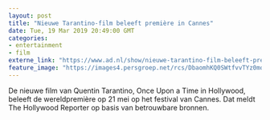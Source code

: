 ```yaml
---
layout: post
title: "Nieuwe Tarantino-film beleeft première in Cannes"
date: Tue, 19 Mar 2019 20:49:00 GMT
categories: 
- entertainment 
- film 
externe_link: "https://www.ad.nl/show/nieuwe-tarantino-film-beleeft-premiere-in-cannes~aceb724f/"
feature_image: "https://images4.persgroep.net/rcs/DbaomhKQ0SWtfvvTYz0mqDcvXH8/diocontent/119719591/_fitwidth/400/?appId=21791a8992982cd8da851550a453bd7f&quality=0.7"
---
```


De nieuwe film van Quentin Tarantino, Once Upon a Time in Hollywood, beleeft de wereldpremière op 21 mei op het festival van Cannes. Dat meldt The Hollywood Reporter op basis van betrouwbare bronnen.
